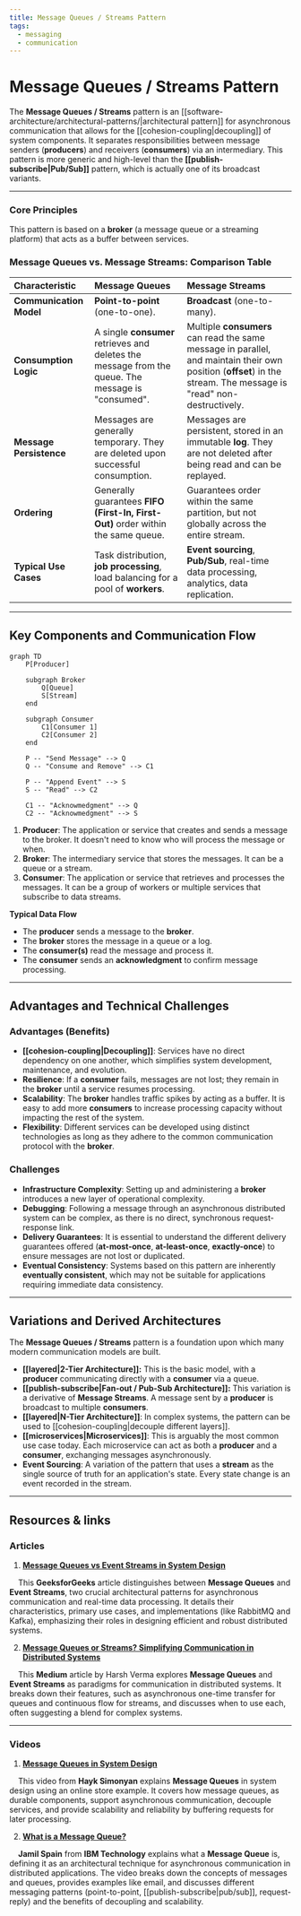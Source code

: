 ```yaml
---
title: Message Queues / Streams Pattern
tags:
  - messaging
  - communication
---
```

# **Message Queues / Streams Pattern**

The **Message Queues / Streams** pattern is an [[software-architecture/architectural-patterns/|architectural pattern]] for asynchronous communication that allows for the [[cohesion-coupling|decoupling]] of system components. It separates responsibilities between message senders (**producers**) and receivers (**consumers**) via an intermediary. This pattern is more generic and high-level than the **[[publish-subscribe|Pub/Sub]]** pattern, which is actually one of its broadcast variants.

---

### **Core Principles**

This pattern is based on a **broker** (a message queue or a streaming platform) that acts as a buffer between services.

### **Message Queues vs. Message Streams: Comparison Table**

| Characteristic | **Message Queues** | **Message Streams** |
| :--- | :--- | :--- |
| **Communication Model** | **Point-to-point** (one-to-one). | **Broadcast** (one-to-many). |
| **Consumption Logic** | A single **consumer** retrieves and deletes the message from the queue. The message is "consumed". | Multiple **consumers** can read the same message in parallel, and maintain their own position (**offset**) in the stream. The message is "read" non-destructively. |
| **Message Persistence** | Messages are generally temporary. They are deleted upon successful consumption. | Messages are persistent, stored in an immutable **log**. They are not deleted after being read and can be replayed. |
| **Ordering** | Generally guarantees **FIFO (First-In, First-Out)** order within the same queue. | Guarantees order within the same partition, but not globally across the entire stream. |
| **Typical Use Cases** | Task distribution, **job processing**, load balancing for a pool of **workers**. | **Event sourcing**, **Pub/Sub**, real-time data processing, analytics, data replication. |

---

## **Key Components and Communication Flow**

```mermaid
graph TD
    P[Producer]

    subgraph Broker
        Q[Queue]
        S[Stream]
    end

    subgraph Consumer
        C1[Consumer 1]
        C2[Consumer 2]
    end

    P -- "Send Message" --> Q
    Q -- "Consume and Remove" --> C1

    P -- "Append Event" --> S
    S -- "Read" --> C2

    C1 -- "Acknowmedgment" --> Q
    C2 -- "Acknowmedgment" --> S
```

1.  **Producer**: The application or service that creates and sends a message to the broker. It doesn't need to know who will process the message or when.
2.  **Broker**: The intermediary service that stores the messages. It can be a queue or a stream.
3.  **Consumer**: The application or service that retrieves and processes the messages. It can be a group of workers or multiple services that subscribe to data streams.

**Typical Data Flow**
* The **producer** sends a message to the **broker**.
* The **broker** stores the message in a queue or a log.
* The **consumer(s)** read the message and process it.
* The **consumer** sends an **acknowledgment** to confirm message processing.

---

## **Advantages and Technical Challenges**

### **Advantages (Benefits)**

* **[[cohesion-coupling|Decoupling]]**: Services have no direct dependency on one another, which simplifies system development, maintenance, and evolution.
* **Resilience**: If a **consumer** fails, messages are not lost; they remain in the **broker** until a service resumes processing.
* **Scalability**: The **broker** handles traffic spikes by acting as a buffer. It is easy to add more **consumers** to increase processing capacity without impacting the rest of the system.
* **Flexibility**: Different services can be developed using distinct technologies as long as they adhere to the common communication protocol with the **broker**.

### **Challenges**

* **Infrastructure Complexity**: Setting up and administering a **broker** introduces a new layer of operational complexity.
* **Debugging**: Following a message through an asynchronous distributed system can be complex, as there is no direct, synchronous request-response link.
* **Delivery Guarantees**: It is essential to understand the different delivery guarantees offered (**at-most-once**, **at-least-once**, **exactly-once**) to ensure messages are not lost or duplicated.
* **Eventual Consistency**: Systems based on this pattern are inherently **eventually consistent**, which may not be suitable for applications requiring immediate data consistency.

---

## **Variations and Derived Architectures**

The **Message Queues / Streams** pattern is a foundation upon which many modern communication models are built.

* **[[layered|2-Tier Architecture]]:** This is the basic model, with a **producer** communicating directly with a **consumer** via a queue.
* **[[publish-subscribe|Fan-out / Pub-Sub Architecture]]:** This variation is a derivative of **Message Streams**. A message sent by a **producer** is broadcast to multiple **consumers**.
* **[[layered|N-Tier Architecture]]**: In complex systems, the pattern can be used to [[cohesion-coupling|decouple different layers]].
* **[[microservices|Microservices]]**: This is arguably the most common use case today. Each microservice can act as both a **producer** and a **consumer**, exchanging messages asynchronously.
* **Event Sourcing**: A variation of the pattern that uses a **stream** as the single source of truth for an application's state. Every state change is an event recorded in the stream.

---

## **Resources & links**

### **Articles**

1.  **[Message Queues vs Event Streams in System Design](https://www.geeksforgeeks.org/system-design/message-queues-vs-event-streams-in-system-design/)**

    This **GeeksforGeeks** article distinguishes between **Message Queues** and **Event Streams**, two crucial architectural patterns for asynchronous communication and real-time data processing. It details their characteristics, primary use cases, and implementations (like RabbitMQ and Kafka), emphasizing their roles in designing efficient and robust distributed systems.

2.  **[Message Queues or Streams? Simplifying Communication in Distributed Systems](https://medium.com/@harshverma7k/message-queues-or-streams-simplifying-communication-in-distributed-systems-a12711824c0d)**

    This **Medium** article by Harsh Verma explores **Message Queues** and **Event Streams** as paradigms for communication in distributed systems. It breaks down their features, such as asynchronous one-time transfer for queues and continuous flow for streams, and discusses when to use each, often suggesting a blend for complex systems.

---

### **Videos**

1.  **[Message Queues in System Design](https://www.youtube.com/watch?v=DYFocSiPOl8)**

    This video from **Hayk Simonyan** explains **Message Queues** in system design using an online store example. It covers how message queues, as durable components, support asynchronous communication, decouple services, and provide scalability and reliability by buffering requests for later processing.

2.  **[What is a Message Queue?](https://www.youtube.com/watch?v=xErwDaOc-Gs)**

    **Jamil Spain** from **IBM Technology** explains what a **Message Queue** is, defining it as an architectural technique for asynchronous communication in distributed applications. The video breaks down the concepts of messages and queues, provides examples like email, and discusses different messaging patterns (point-to-point, [[publish-subscribe|pub/sub]], request-reply) and the benefits of decoupling and scalability.
